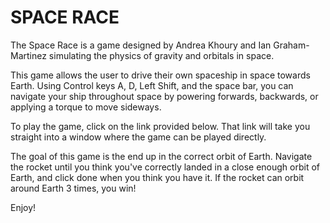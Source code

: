 # SPACE RACE

The Space Race is a game designed by Andrea Khoury and Ian Graham-Martinez simulating the physics of gravity and orbitals in space.

This game allows the user to drive their own spaceship in space towards Earth. Using Control keys A, D, Left Shift, and the space bar, you can navigate your ship throughout space by powering forwards, backwards, or applying a torque to move sideways.

To play the game, click on the link provided below. That link will take you straight into a window where the game can be played directly.



The goal of this game is the end up in the correct orbit of Earth. Navigate the rocket until you think you've correctly landed in a close enough orbit of Earth, and click done when you think you have it. If the rocket can orbit around Earth 3 times, you win!

Enjoy!